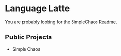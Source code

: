 # Language Latte

You are probably looking for the SimpleChaos [Readme](SimpleChaos/README.md). 

## Public Projects

* Simple Chaos